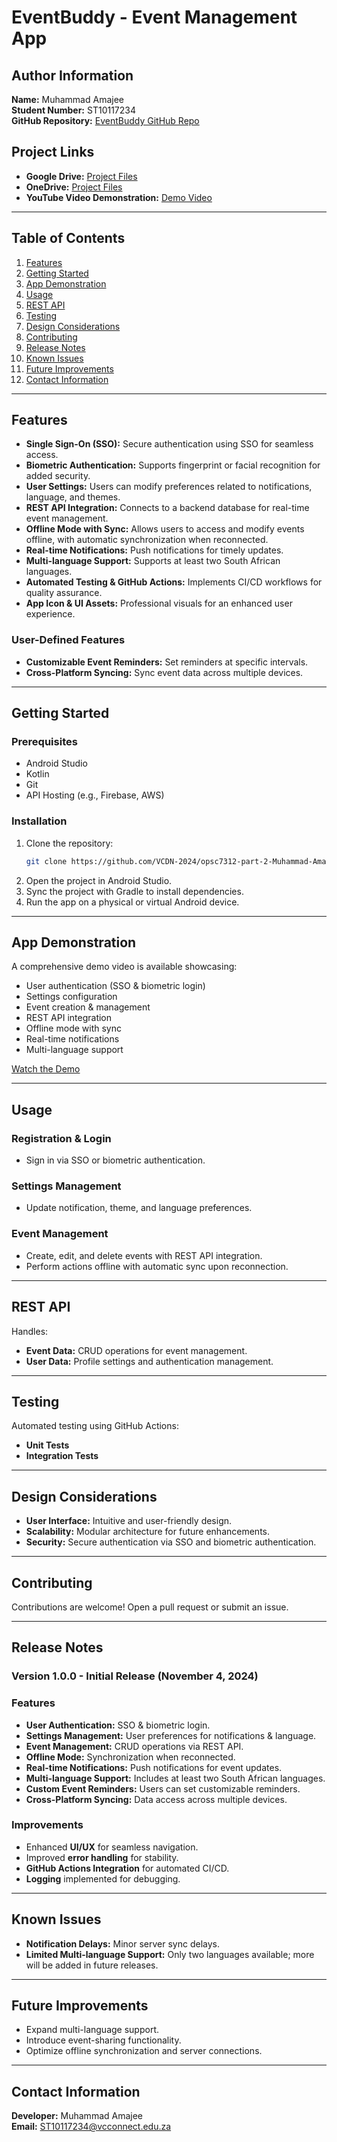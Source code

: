 # EventBuddy - Event Management App

## Author Information
**Name:** Muhammad Amajee  
**Student Number:** ST10117234  
**GitHub Repository:** [EventBuddy GitHub Repo](https://github.com/VCDN-2024/opsc7312-part-poe-Muhammad-Amajee)

## Project Links
- **Google Drive:** [Project Files](https://drive.google.com/drive/folders/1lvjtKEa8qZ4RgQyES08U8HtVUuc2n4xR?usp=drive_link)
- **OneDrive:** [Project Files](https://1drv.ms/u/c/6e2099341517f389/EaAueyfktLdLi9NevR0FmZMBs63L-avF1Rrl7o71okJYlw?e=nmrjgb)
- **YouTube Video Demonstration:** [Demo Video](https://youtu.be/61CBP3WYmlQ)

---

## Table of Contents
1. [Features](#features)
2. [Getting Started](#getting-started)
3. [App Demonstration](#app-demonstration)
4. [Usage](#usage)
5. [REST API](#rest-api)
6. [Testing](#testing)
7. [Design Considerations](#design-considerations)
8. [Contributing](#contributing)
9. [Release Notes](#release-notes)
10. [Known Issues](#known-issues)
11. [Future Improvements](#future-improvements)
12. [Contact Information](#contact-information)

---

## Features
- **Single Sign-On (SSO):** Secure authentication using SSO for seamless access.
- **Biometric Authentication:** Supports fingerprint or facial recognition for added security.
- **User Settings:** Users can modify preferences related to notifications, language, and themes.
- **REST API Integration:** Connects to a backend database for real-time event management.
- **Offline Mode with Sync:** Allows users to access and modify events offline, with automatic synchronization when reconnected.
- **Real-time Notifications:** Push notifications for timely updates.
- **Multi-language Support:** Supports at least two South African languages.
- **Automated Testing & GitHub Actions:** Implements CI/CD workflows for quality assurance.
- **App Icon & UI Assets:** Professional visuals for an enhanced user experience.

### User-Defined Features
- **Customizable Event Reminders:** Set reminders at specific intervals.
- **Cross-Platform Syncing:** Sync event data across multiple devices.

---

## Getting Started

### Prerequisites
- Android Studio
- Kotlin
- Git
- API Hosting (e.g., Firebase, AWS)

### Installation
1. Clone the repository:
   ```sh
   git clone https://github.com/VCDN-2024/opsc7312-part-2-Muhammad-Amajee.git
   ```
2. Open the project in Android Studio.
3. Sync the project with Gradle to install dependencies.
4. Run the app on a physical or virtual Android device.

---

## App Demonstration
A comprehensive demo video is available showcasing:
- User authentication (SSO & biometric login)
- Settings configuration
- Event creation & management
- REST API integration
- Offline mode with sync
- Real-time notifications
- Multi-language support

[Watch the Demo](https://youtu.be/61CBP3WYmlQ)

---

## Usage
### Registration & Login
- Sign in via SSO or biometric authentication.

### Settings Management
- Update notification, theme, and language preferences.

### Event Management
- Create, edit, and delete events with REST API integration.
- Perform actions offline with automatic sync upon reconnection.

---

## REST API
Handles:
- **Event Data:** CRUD operations for event management.
- **User Data:** Profile settings and authentication management.

---

## Testing
Automated testing using GitHub Actions:
- **Unit Tests**
- **Integration Tests**

---

## Design Considerations
- **User Interface:** Intuitive and user-friendly design.
- **Scalability:** Modular architecture for future enhancements.
- **Security:** Secure authentication via SSO and biometric authentication.

---

## Contributing
Contributions are welcome! Open a pull request or submit an issue.

---

## Release Notes

### Version 1.0.0 - Initial Release (November 4, 2024)

### Features
- **User Authentication:** SSO & biometric login.
- **Settings Management:** User preferences for notifications & language.
- **Event Management:** CRUD operations via REST API.
- **Offline Mode:** Synchronization when reconnected.
- **Real-time Notifications:** Push notifications for event updates.
- **Multi-language Support:** Includes at least two South African languages.
- **Custom Event Reminders:** Users can set customizable reminders.
- **Cross-Platform Syncing:** Data access across multiple devices.

### Improvements
- Enhanced **UI/UX** for seamless navigation.
- Improved **error handling** for stability.
- **GitHub Actions Integration** for automated CI/CD.
- **Logging** implemented for debugging.

---

## Known Issues
- **Notification Delays:** Minor server sync delays.
- **Limited Multi-language Support:** Only two languages available; more will be added in future releases.

---

## Future Improvements
- Expand multi-language support.
- Introduce event-sharing functionality.
- Optimize offline synchronization and server connections.

---

## Contact Information
**Developer:** Muhammad Amajee  
**Email:** ST10117234@vcconnect.edu.za

